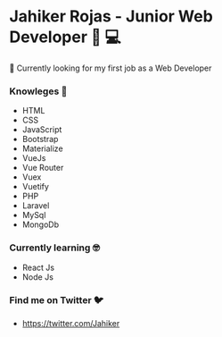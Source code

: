 # Jahiker Rojas - Junior Web Developer :man: :computer:

:dart: Currently looking for my first job as a Web Developer

### Knowleges :brain:

- HTML
- CSS
- JavaScript
- Bootstrap
- Materialize
- VueJs
- Vue Router
- Vuex
- Vuetify
- PHP
- Laravel
- MySql
- MongoDb

### Currently learning :nerd_face:

- React Js
- Node Js

### Find me on Twitter :bird:

- https://twitter.com/Jahiker

